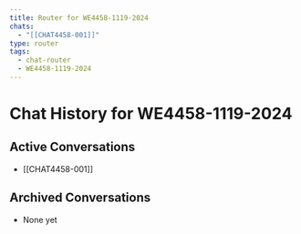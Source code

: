 ```yaml
---
title: Router for WE4458-1119-2024
chats:
  - "[[CHAT4458-001]]"
type: router
tags:
  - chat-router
  - WE4458-1119-2024
---
```


# Chat History for WE4458-1119-2024

## Active Conversations
- [[CHAT4458-001]]

## Archived Conversations
- None yet
